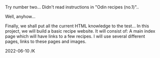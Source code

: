 Try number two...
Didn't read instructions in "Odin recipes (no.1)"..

Well, anyhow...

Finally, we shall put all the current HTML knowledge to the test... In this project, we will build a basic recipe website.
It will consist of: A main index page which will have links to a few recipes.
I will use several different pages, links to these pages and images.

2022-06-10 /K